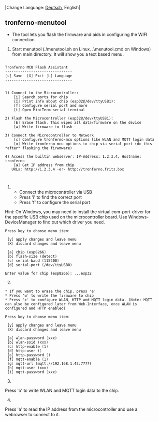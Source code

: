 |Change Language: [Deutsch](menutool-de.md), English|

## tronferno-menutool

  * The tool lets you flash the firmware and aids in configuring the WIFI connection.
  
  1. Start menutool (./menutool.sh on Linux, .\menutool.cmd on Windows) from main directory.
  It will show you a text based menu.

```

Tronferno MCU Flash Assistant
-------------------------------
[s] Save  [X] Exit [L] Language
-------------------------------


1) Connect to the Microcontroller:
    [i] Search ports for chip
    [I] Print info about chip (esp32@/dev/ttyUSB1):
    [f] Configure serial port and more
    [t] Open MiniTerm serial terminal

2) Flash the Microcontroller (esp32@/dev/ttyUSB1):
    [E] Erase flash. This wipes all data/firmware on the device
    [w] Write firmware to flash

3) Connect the Microcontroller to Network
    [c] Configure tronferno-mcu options like WLAN and MQTT login data
    [o] Write tronferno-mcu options to chip via serial port (do this *after* flashing the firwmware)

4) Access the builtin webserver: IP-Address: 1.2.3.4, Hostname: tronferno
    [a] Get IP address from chip
   URLs: http://1.2.3.4 -or- http://tronferno.fritz.box



```
  1)
     * Connect the microcontroller via USB
     * Press 'i' to find the correct port
     * Press 'f' to configure the serial port
  
 Hint: On Windows, you may need to install the virtual com-port-driver for the specific USB chip used on the microcontroller board.
       Use Windows-DeviceManager to find out which driver you need.
```
Press key to choose menu item:

 [y] apply changes and leave menu
 [X] discard changes and leave menu

 [a] chip (esp8266)
 [b] flash-size (detect)
 [c] serial-baud (115200)
 [d] serial-port (/dev/ttyUSB0)

Enter value for chip (esp8266): ...esp32

```
  2)
    * If you want to erase the chip, press 'e'
    * Press 'w' to write the firmware to chip
    * Press 'c' to configure WLAN, HTTP and MQTT login data. (Note: MQTT can also be configured later from Web-Interface, once WLAN is configured and HTTP enabled)
```
Press key to choose menu item:

 [y] apply changes and leave menu
 [X] discard changes and leave menu

 [a] wlan-password (xxx)
 [b] wlan-ssid (xxx)
 [c] http-enable (1)
 [d] http-user ()
 [e] http-password ()
 [f] mqtt-enable (1)
 [g] mqtt-url (mqtt://192.168.1.42:7777)
 [h] mqtt-user (xxx)
 [i] mqtt-password (xxx)

```
  3)
   Press 'o' to write WLAN and MQTT login data to the chip. 
  
  4)
   Press 'a' to read the IP address from the microcontroller and use a webrowser to connect to it.
   